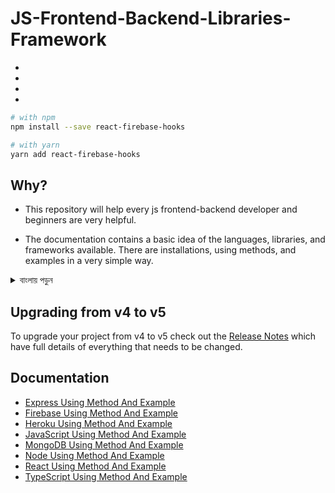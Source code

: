 # JS-Frontend-Backend-Libraries-Framework

- 
- 
-  
-

```bash
# with npm
npm install --save react-firebase-hooks

# with yarn
yarn add react-firebase-hooks
```

## Why?

- This repository will help every js frontend-backend developer and beginners are very helpful.

- The documentation contains a basic idea of ​​the languages, libraries, and frameworks available. There are installations, using methods, and examples in a very simple way.

<details>
<summary>
  বাংলায় পড়ুন
</summary>
<br >
- এই সংগ্রহস্থলটি প্রত্যেক js ফ্রন্টএন্ড-ব্যাকএন্ড বিকাশকারীকে সাহায্য করবে এবং নতুনরা খুবই সহায়ক।
  
- ডকুমেন্টেশনে উপলব্ধ ভাষা, লাইব্রেরি এবং ফ্রেমওয়ার্কগুলির একটি প্রাথমিক ধারণা রয়েছে। খুব সহজ উপায়ে ইনস্টলেশন, পদ্ধতি ব্যবহার করে এবং উদাহরণ রয়েছে।

</details>


## Upgrading from v4 to v5

To upgrade your project from v4 to v5 check out the [Release Notes](https://github.com/CSFrequency/react-firebase-hooks/releases/tag/v5.0.0) which have full details of everything that needs to be changed.

## Documentation

- [Express Using Method And Example](/Express)
- [Firebase Using Method And Example](/Firebase)
- [Heroku Using Method And Example](/Heroku)
- [JavaScript Using Method And Example](/JavaScript)
- [MongoDB Using Method And Example](/MongoDB)
- [Node Using Method And Example](/Node)
- [React Using Method And Example](/React)
- [TypeScript Using Method And Example](/TypeScript)


